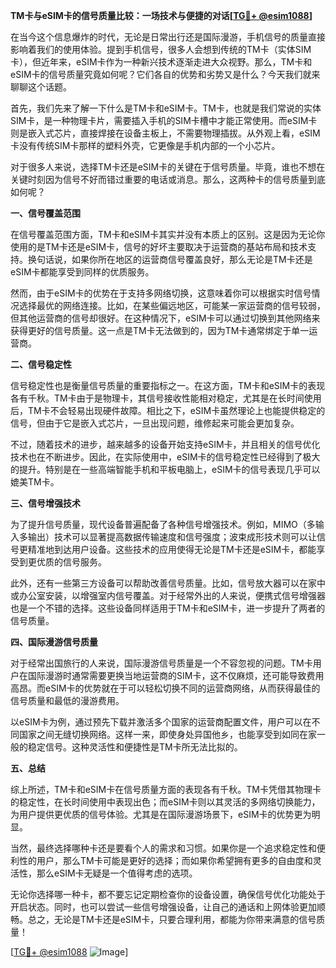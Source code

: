 **TM卡与eSIM卡的信号质量比较：一场技术与便捷的对话[[TG💪+ @esim1088](https://t.me/s/esim1088)]**

在当今这个信息爆炸的时代，无论是日常出行还是国际漫游，手机信号的质量直接影响着我们的使用体验。提到手机信号，很多人会想到传统的TM卡（实体SIM卡），但近年来，eSIM卡作为一种新兴技术逐渐走进大众视野。那么，TM卡和eSIM卡的信号质量究竟如何呢？它们各自的优势和劣势又是什么？今天我们就来聊聊这个话题。

首先，我们先来了解一下什么是TM卡和eSIM卡。TM卡，也就是我们常说的实体SIM卡，是一种物理卡片，需要插入手机的SIM卡槽中才能正常使用。而eSIM卡则是嵌入式芯片，直接焊接在设备主板上，不需要物理插拔。从外观上看，eSIM卡没有传统SIM卡那样的塑料外壳，它更像是手机内部的一个小芯片。

对于很多人来说，选择TM卡还是eSIM卡的关键在于信号质量。毕竟，谁也不想在关键时刻因为信号不好而错过重要的电话或消息。那么，这两种卡的信号质量到底如何呢？

**一、信号覆盖范围**

在信号覆盖范围方面，TM卡和eSIM卡其实并没有本质上的区别。这是因为无论你使用的是TM卡还是eSIM卡，信号的好坏主要取决于运营商的基站布局和技术支持。换句话说，如果你所在地区的运营商信号覆盖良好，那么无论是TM卡还是eSIM卡都能享受到同样的优质服务。

然而，由于eSIM卡的优势在于支持多网络切换，这意味着你可以根据实时信号情况选择最优的网络连接。比如，在某些偏远地区，可能某一家运营商的信号较弱，但其他运营商的信号却很好。在这种情况下，eSIM卡可以通过切换到其他网络来获得更好的信号质量。这一点是TM卡无法做到的，因为TM卡通常绑定于单一运营商。

**二、信号稳定性**

信号稳定性也是衡量信号质量的重要指标之一。在这方面，TM卡和eSIM卡的表现各有千秋。TM卡由于是物理卡，其信号接收性能相对稳定，尤其是在长时间使用后，TM卡不会轻易出现硬件故障。相比之下，eSIM卡虽然理论上也能提供稳定的信号，但由于它是嵌入式芯片，一旦出现问题，维修起来可能会更加复杂。

不过，随着技术的进步，越来越多的设备开始支持eSIM卡，并且相关的信号优化技术也在不断进步。因此，在实际使用中，eSIM卡的信号稳定性已经得到了极大的提升。特别是在一些高端智能手机和平板电脑上，eSIM卡的信号表现几乎可以媲美TM卡。

**三、信号增强技术**

为了提升信号质量，现代设备普遍配备了各种信号增强技术。例如，MIMO（多输入多输出）技术可以显著提高数据传输速度和信号强度；波束成形技术则可以让信号更精准地到达用户设备。这些技术的应用使得无论是TM卡还是eSIM卡，都能享受到更优质的信号服务。

此外，还有一些第三方设备可以帮助改善信号质量。比如，信号放大器可以在家中或办公室安装，以增强室内信号覆盖。对于经常外出的人来说，便携式信号增强器也是一个不错的选择。这些设备同样适用于TM卡和eSIM卡，进一步提升了两者的信号质量。

**四、国际漫游信号质量**

对于经常出国旅行的人来说，国际漫游信号质量是一个不容忽视的问题。TM卡用户在国际漫游时通常需要更换当地运营商的SIM卡，这不仅麻烦，还可能导致费用高昂。而eSIM卡的优势就在于可以轻松切换不同的运营商网络，从而获得最佳的信号质量和最低的漫游费用。

以eSIM卡为例，通过预先下载并激活多个国家的运营商配置文件，用户可以在不同国家之间无缝切换网络。这样一来，即使身处异国他乡，也能享受到如同在家一般的稳定信号。这种灵活性和便捷性是TM卡所无法比拟的。

**五、总结**

综上所述，TM卡和eSIM卡在信号质量方面的表现各有千秋。TM卡凭借其物理卡的稳定性，在长时间使用中表现出色；而eSIM卡则以其灵活的多网络切换能力，为用户提供更优质的信号体验。尤其是在国际漫游场景下，eSIM卡的优势更为明显。

当然，最终选择哪种卡还是要看个人的需求和习惯。如果你是一个追求稳定性和便利性的用户，那么TM卡可能是更好的选择；而如果你希望拥有更多的自由度和灵活性，那么eSIM卡无疑是一个值得考虑的选项。

无论你选择哪一种卡，都不要忘记定期检查你的设备设置，确保信号优化功能处于开启状态。同时，也可以尝试一些信号增强设备，让自己的通话和上网体验更加顺畅。总之，无论是TM卡还是eSIM卡，只要合理利用，都能为你带来满意的信号质量！

[[TG💪+ @esim1088](https://t.me/s/esim1088) ![Image](https://i.postimg.cc/4NQfJmqS/Snipaste-2025-05-13-00-14-12.png)]